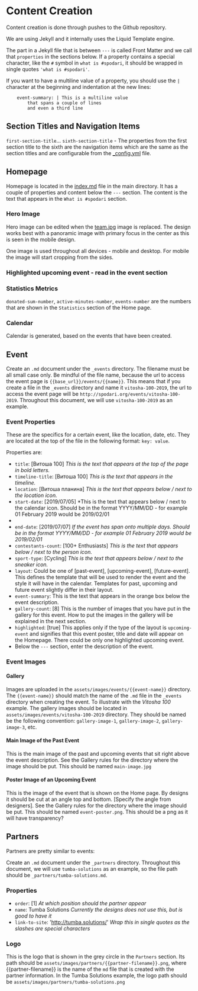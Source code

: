# Content Creation

Content creation is done through pushes to the Github repository.

We are using Jekyll and it internally uses the Liquid Template engine. 

The part in a Jekyll file that is between `---` is called Front Matter and we call that `properties` in the sections below. If a property contains a special character, like the `#` symbol in `what is #spodari`, it should be wrapped in single quotes `'what is #spodari'`.

If you want to have a multiline value of a property, you should use the `|` character at the beginning and indentation at the new lines: 
```
	event-summary: | This is a multiline value
		that spans a couple of lines
		and even a third line
```

## Section Titles and Navigation Items

`first-section-title`... `sixth-section-title` - The properties from the first section title to the sixth are the navigation items which are the same as the section titles and are configurable from the [_config.yml](../_config.yml) file.

## Homepage

Homepage is located in the [index.md](../index.md) file in the main directory. It has a couple of properties and content below the `---` section. The content is the text that appears in the `What is #spodari` section.

### Hero Image

Hero image can be edited when the [team.jpg](../assets/images/team.jpg) image is replaced. The design works best with a panoramic image with primary focus in the center as this is seen in the mobile design.

One image is used throughout all devices - mobile and desktop. For mobile the image will start cropping from the sides.

### Highlighted upcoming event - read in the event section

### Statistics Metrics

`donated-sum-number`, `active-minutes-number`, `events-number` are the numbers that are shown in the `Statistics` section of the Home page.

### Calendar

Calendar is generated, based on the events that have been created.

## Event 

Create an `.md` document under the `_events` directory. The filename must be all small case only. Be mindful of the file name, because the url to access the event page is `{{base_url}}/events/{{name}}`. This means that if you create a file in the `_events` directory and name it `vitosha-100-2019`, the url to access the event page will be `http://spodari.org/events/vitosha-100-2019`. Throughout this document, we will use `vitosha-100-2019` as an example.

### Event Properties

These are the specifics for a certain event, like the location, date, etc. They are located at the top of the file in the following format: `key: value`.

Properties are:
* `title`: [Витоша 100] *This is the text that appears at the top of the page in bold letters.*
* `timeline-title`: [Витоша 100] *This is the text that appears in the timeline.*
* `location`: [Витоша планина] *This is the text that appears below / next to the location icon.*
* `start-date`: [2019/07/05] *This is the text that appears below / next to the calendar icon. Should be in the format YYYY/MM/DD - for example 01 February 2019 would be 2019/02/01
*
* `end-date`: [2019/07/07] *If the event has span onto multiple days. Should be in the format YYYY/MM/DD - for example 01 February 2019 would be 2019/02/01*
* `contestants-count`: [100+ Enthusiasts] *This is the text that appears below / next to the person icon.*
* `sport-type`: [Cycling] *This is the text that appears below / next to the sneaker icon.*
* `layout`: Could be one of [past-event], [upcoming-event], [future-event]. This defines the template that will be used to render the event and the style it will have in the calendar. Templates for past, upcoming and future event slightly differ in their layout.
* `event-summary`: This is the text that appears in the orange box below the event description.
* `gallery-count`: [8] This is the number of images that you have put in the gallery for this event. How to put the images in the gallery will be explained in the next section.
* `highlighted`: [true] This applies only if the type of the layout is `upcoming-event` and signifies that this event poster, title and date will appear on the Homepage. There could be only one highlighted upcoming event.
* Below the `---` section, enter the description of the event.

### Event Images

#### Gallery

Images are uploaded in the `assets/images/events/{{event-name}}` directory. The `{{event-name}}` should match the name of the `.md` file in the `_events` directory when creating the event. To illustrate with the *Vitosha 100* example. The gallery images should be located in `assets/images/events/vitosha-100-2019` directory. They should be named be the following convention: `gallery-image-1`, `gallery-image-2`, `gallery-image-3`, etc. 

#### Main Image of the Past Event

This is the main image of the past and upcoming events that sit right above the event description. See the Gallery rules for the directory where the image should be put. This should be named `main-image.jpg`

#### Poster Image of an Upcoming Event

This is the image of the event that is shown on the Home page. By designs it should be cut at an angle top and bottom. [Specify the angle from designers]. See the Gallery rules for the directory where the image should be put. This should be named `event-poster.png`. This should be a png as it will have transparency?


## Partners

Partners are pretty similar to events:

Create an `.md` document under the `_partners` directory. Throughout this document, we will use `tumba-solutions` as an example, so the file path should be `_partners/tumba-solutions.md`.

### Properties

* `order`: [1] *At which position should the partner appear*
* `name`: Tumba Solutions *Currently the designs does not use this, but is good to have it*
* `link-to-site`: 'http://tumba.solutions/' *Wrap this in single quotes as the slashes are special characters*

### Logo 

This is the logo that is shown in the grey circle in the `Partners` section. Its path should be `assets/images/partners/{{partner-filename}}.png`, where {{partner-filename}} is the name of the `md` file that is created with the partner information. In the Tumba Solutions example, the logo path should be `assets/images/partners/tumba-solutions.png`

